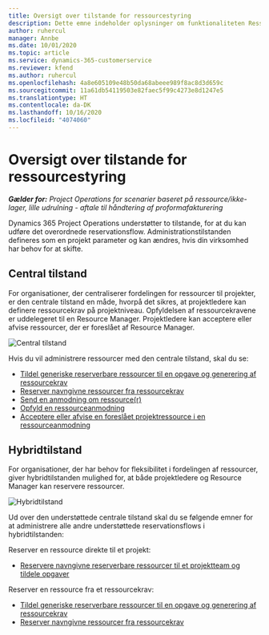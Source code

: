 ```yaml
---
title: Oversigt over tilstande for ressourcestyring
description: Dette emne indeholder oplysninger om funktionaliteten Ressourcestyring i Dynamics 365 Project Operations.
author: ruhercul
manager: Annbe
ms.date: 10/01/2020
ms.topic: article
ms.service: dynamics-365-customerservice
ms.reviewer: kfend
ms.author: ruhercul
ms.openlocfilehash: 4a8e605109e48b50da68abeee989f8ac8d3d659c
ms.sourcegitcommit: 11a61db54119503e82faec5f99c4273e8d1247e5
ms.translationtype: HT
ms.contentlocale: da-DK
ms.lasthandoff: 10/16/2020
ms.locfileid: "4074060"
---
```

# <a name="resource-management-modes-overview"></a>Oversigt over tilstande for ressourcestyring

_**Gælder for:** Project Operations for scenarier baseret på ressource/ikke-lager, lille udrulning - aftale til håndtering af proformafakturering_


Dynamics 365 Project Operations understøtter to tilstande, for at du kan udføre det overordnede reservationsflow. Administrationstilstanden defineres som en projekt parameter og kan ændres, hvis din virksomhed har behov for at skifte.    

## <a name="central-mode"></a>Central tilstand
For organisationer, der centraliserer fordelingen for ressourcer til projekter, er den centrale tilstand en måde, hvorpå det sikres, at projektledere kan definere ressourcekrav på projektniveau. Opfyldelsen af ressourcekravene er uddelegeret til en Resource Manager. Projektledere kan acceptere eller afvise ressourcer, der er foreslået af Resource Manager.

![Central tilstand](./media/resource-management-central.png)

Hvis du vil administrere ressourcer med den centrale tilstand, skal du se:

- [Tildel generiske reserverbare ressourcer til en opgave og generering af ressourcekrav](https://docs.microsoft.com/dynamics365/project-service/assign-generic-bookable-resource)
- [Reserver navngivne ressourcer fra ressourcekrav](https://docs.microsoft.com/dynamics365/project-service/book-named-resource)
- [Send en anmodning om ressource(r)](https://docs.microsoft.com/dynamics365/project-service/submit-resource-request)
- [Opfyld en ressourceanmodning](https://docs.microsoft.com/dynamics365/project-service/resource-management-fulfill-requests)
- [Acceptere eller afvise en foreslået projektressource i en ressourceanmodning](https://docs.microsoft.com/dynamics365/project-service/accept-reject-proposed-resource)

## <a name="hybrid-mode"></a>Hybridtilstand
For organisationer, der har behov for fleksibilitet i fordelingen af ressourcer, giver hybridtilstanden mulighed for, at både projektledere og Resource Manager kan reservere ressourcer.

![Hybridtilstand](./media/resource-management-hybrid.png)

Ud over den understøttede centrale tilstand skal du se følgende emner for at administrere alle andre understøttede reservationsflows i hybridtilstanden:

Reserver en ressource direkte til et projekt:
- [Reservere navngivne reserverbare ressourcer til et projektteam og tildele opgaver](https://docs.microsoft.com/dynamics365/project-service/assign-named-bookable-resource)

Reserver en ressource fra et ressourcekrav:
- [Tildel generiske reserverbare ressourcer til en opgave og generering af ressourcekrav](https://docs.microsoft.com/dynamics365/project-service/assign-generic-bookable-resource)
- [Reserver navngivne ressourcer fra ressourcekrav](https://docs.microsoft.com/dynamics365/project-service/book-named-resource)
